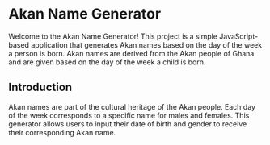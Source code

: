# Akan Name Generator

Welcome to the Akan Name Generator! This project is a simple JavaScript-based application that generates Akan names based on the day of the week a person is born. Akan names are derived from the Akan people of Ghana and are given based on the day of the week a child is born.

## Introduction

Akan names are part of the cultural heritage of the Akan people. Each day of the week corresponds to a specific name for males and females. This generator allows users to input their date of birth and gender to receive their corresponding Akan name.
